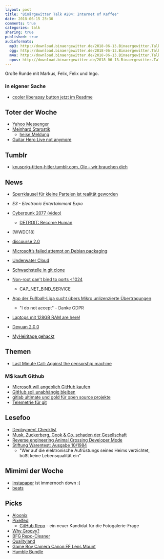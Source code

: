 ```yaml
---
layout: post
title: "Binärgewitter Talk #204: Internet of Kaffee"
date: 2018-06-15 23:30
comments: true
categories: talk
sharing: true
published: true
audioformats:
  mp3: http://download.binaergewitter.de/2018-06-13.Binaergewitter.Talk.204.mp3
  ogg: http://download.binaergewitter.de/2018-06-13.Binaergewitter.Talk.204.ogg
  m4a: http://download.binaergewitter.de/2018-06-13.Binaergewitter.Talk.204.m4a
  opus: http://download.binaergewitter.de/2018-06-13.Binaergewitter.Talk.204.opus
---
```

Große Runde mit Markus, Felix, Felix und Ingo.

### in eigener Sache
- [cooler liberapay button jetzt im Readme](https://github.com/liberapay/liberapay.com/issues/1103)

## Toter der Woche
- [Yahoo Messenger](https://www.heise.de/newsticker/meldung/Yahoo-Messenger-wird-eingestellt-4075455.html)
- [Meinhard Starostik](https://de.wikipedia.org/wiki/Meinhard_Starostik)
  * [heise Meldung](
https://www.heise.de/newsticker/meldung/Zum-Tod-von-Meinhard-Starostik-Verfassungsrichter-gegen-Vorratsdatenspeicherung-4077110.html)
- [Guitar Hero Live not anymore](https://arstechnica.com/gaming/2018/06/guitar-hero-live-goes-offline-in-december-making-92-of-songs-unplayable/)

## Tumblr
- [knusprig-titten-hitler.tumblr.com, Ole - wir brauchen dich](http://knusprig-titten-hitler.tumblr.com/)

## News

- [Sperrklausel für kleine Parteien ist realität geworden](http://www.tagesschau.de/ausland/sperrklausel-kleinstparteien-101.html)

- *E3 - Electronic Entertainment Expo*
- [Cyberpunk 2077 (video)](https://www.youtube.com/watch?v=8X2kIfS6fb8&feature=youtu.be)
  * [DETROIT: Become Human](https://www.playstation.com/de-ch/games/detroit-ps4/)
- [WWDC18]
- [discourse 2.0](https://blog.discourse.org/2018/05/discourse-2-0-released/)
- [Microsoft’s failed attempt on Debian packaging](https://www.preining.info/blog/2018/06/microsofts-failed-attempt-on-debian-packaging/)
- [Underwater Cloud](https://www.heise.de/newsticker/meldung/Microsoft-versenkt-Rechenzentrum-im-Meer-4075442.html)
- [Schwachstelle in git clone](https://www.heise.de/security/meldung/Sicherheitsupdate-Vorsicht-vor-dem-Klonen-von-vergifteten-Git-Repositorys-4061550.html)
- [Non-root can't bind to ports <1024](https://twitter.com/jeffmcjunkin/status/1005061697416069121)
  - [CAP_NET_BIND_SERVICE](https://stbuehler.de/blog/article/2017/06/23/systemd__allow_normal_process_to_bind_to_privileged_port.html)
- [App der Fußball-Liga sucht übers Mikro unlizenzierte Übertragungen](
https://www.heise.de/newsticker/meldung/Spanien-App-der-Fussball-Liga-sucht-uebers-Mikro-unlizenzierte-Uebertragungen-4075636.html)
   * "I do not accept" - Danke GDPR
- [Laptops mit 128GB RAM are here!](https://hardware.slashdot.org/story/18/06/13/183232/laptops-with-128gb-of-ram-are-here)
- [Devuan 2.0.0](https://www.heise.de/newsticker/meldung/systemd-freies-Debian-Devuan-2-0-0-erschienen-4075410.html)
- [MyHeiritage gehackt](https://it.slashdot.org/story/18/06/05/165258/myheritage-a-dna-testing-and-ancestry-service-announces-data-breach-of-over-92-million-account-details)

## Themen

* [Last Minute Call: Against the censorship machine](https://edri.org/coordinated-action-censorship-machine-call/)


### M$ kauft Github
- [Microsoft will angeblich GitHub kaufen](https://www.heise.de/newsticker/meldung/Microsoft-will-angeblich-GitHub-kaufen-4063732.html)
- [GitHub soll unabhängig bleiben](https://www.heise.de/developer/meldung/Neuer-CEO-GitHub-soll-trotz-Microsoft-Uebernahme-unabhaengig-bleiben-4074955.html)
- [gitlab ultimate und gold für open source
projekte](http://www.pro-linux.de/news/1/25968/gitlab-ultimate-und-gitlab-gold-f%C3%BCr-open-source-projekte-kostenlos.html)
- [Telemetrie für git](https://marc.info/?l=git&m=152838321108501&w=2)

## Lesefoo
- [Deployment Checklist](https://blog.gojekengineering.com/limiting-software-infant-mortality-rate-decoding-gojek-deployment-checklist-1c6cc3e28df)
- [Musk, Zuckerberg, Cook & Co. schaden der Gesellschaft](https://www.heise.de/newsticker/meldung/Kommentar-Musk-Zuckerberg-Cook-Co-schaden-der-Gesellschaft-4061723.html)
- [ Reverse engineering Animal Crossing Developer Mode](https://jamchamb.github.io/2018/06/09/animal-crossing-developer-mode.html)
- [Stiftung Warentest: Ausgabe 10/1984](http://www.atari-computermuseum.de/warentest.htm)
  * "Wer auf die elektronische Aufrüstungs seines Heims verzichtet, büßt keine Lebensqualität ein"

## Mimimi der Woche

- [Instapaper](https://www.instapaper.com/gdpr) ist immernoch down :(
- [beats](https://github.com/elastic/beats/issues/6090)

## Picks
- [ Aloonix ](https://aloonix.neocities.org/)
- [Pixelfed](https://pixelfed.org)
  * [GitHub Repo](https://github.com/dansup/pixelfed) - ein neuer Kandidat für die Fotogalerie-Frage
- [Why Groovy?](https://speakerdeck.com/jlstrater/why-groovy-gr8conf-2018)
- [BFG Repo-Cleaner](https://rtyley.github.io/bfg-repo-cleaner/)
- [Qualityland](https://marcuwekling.reimkultur-shop.de/marc-uwe-kling-qualityland-dunkle-edition-download-album-6400349.html)
- [Game Boy Camera Canon EF Lens Mount](http://ekeler.com/game-boy-camera-canon-ef-mount/)
- [Humble Bundle](https://www.humblebundle.com/games/daedalic-2018-bundle)


